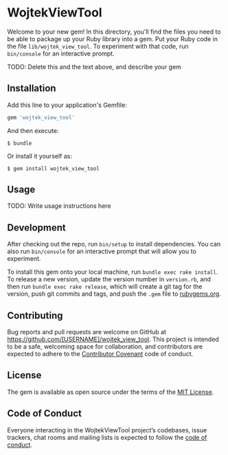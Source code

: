# WojtekViewTool

Welcome to your new gem! In this directory, you'll find the files you need to be able to package up your Ruby library into a gem. Put your Ruby code in the file `lib/wojtek_view_tool`. To experiment with that code, run `bin/console` for an interactive prompt.

TODO: Delete this and the text above, and describe your gem

## Installation

Add this line to your application's Gemfile:

```ruby
gem 'wojtek_view_tool'
```

And then execute:

    $ bundle

Or install it yourself as:

    $ gem install wojtek_view_tool

## Usage

TODO: Write usage instructions here

## Development

After checking out the repo, run `bin/setup` to install dependencies. You can also run `bin/console` for an interactive prompt that will allow you to experiment.

To install this gem onto your local machine, run `bundle exec rake install`. To release a new version, update the version number in `version.rb`, and then run `bundle exec rake release`, which will create a git tag for the version, push git commits and tags, and push the `.gem` file to [rubygems.org](https://rubygems.org).

## Contributing

Bug reports and pull requests are welcome on GitHub at https://github.com/[USERNAME]/wojtek_view_tool. This project is intended to be a safe, welcoming space for collaboration, and contributors are expected to adhere to the [Contributor Covenant](http://contributor-covenant.org) code of conduct.

## License

The gem is available as open source under the terms of the [MIT License](https://opensource.org/licenses/MIT).

## Code of Conduct

Everyone interacting in the WojtekViewTool project’s codebases, issue trackers, chat rooms and mailing lists is expected to follow the [code of conduct](https://github.com/[USERNAME]/wojtek_view_tool/blob/master/CODE_OF_CONDUCT.md).
